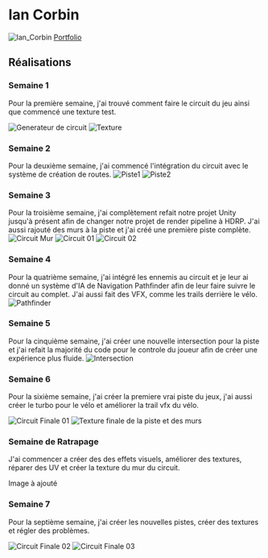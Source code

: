 # Ian Corbin

 ![Ian_Corbin](../img/ian_corbin.webp)
 [Portfolio](https://ianqc.github.io/Corbin_Ian_Portfolio)

 ## Réalisations

### Semaine 1
Pour la première semaine, j'ai trouvé comment faire le circuit du jeu ainsi que commencé une texture test.

 ![Generateur de circuit](./img/Semaine1_generator.webp)
 ![Texture](./img/Semaine_1_Texture.webp)
 
### Semaine 2
Pour la deuxième semaine, j'ai commencé l'intégration du circuit avec le système de création de routes.
  ![Piste1](./img/Semaine_2_Réalisation_Piste.webp)
  ![Piste2](./img/Semaine_2_Creation.webp)
  
### Semaine 3
Pour la troisième semaine, j'ai complètement refait notre projet Unity jusqu'à présent afin de changer notre projet de render pipeline à HDRP. J'ai aussi rajouté des murs à la piste et j'ai créé une première piste complète.
 ![Circuit Mur](./img/Semaine_3_Murs.webp)
 ![Circuit 01](./img/Semaine_3_Piste.webp)
 ![Circuit 02](./img/Semaine_3_Survol.webp)

### Semaine 4
Pour la quatrième semaine, j'ai intégré les ennemis au circuit et je leur ai donné un système d'IA de Navigation Pathfinder afin de leur faire suivre le circuit au complet. J'ai aussi fait des VFX, comme les trails derrière le vélo.
 ![Pathfinder](./img/Semaine_4_AI.webp)

 ### Semaine 5
Pour la cinquième semaine, j'ai créer une nouvelle intersection pour la piste et j'ai refait la majorité du code pour le controle du joueur afin de créer une expérience plus fluide.
 ![Intersection](./img/Intersection.webp)

 ### Semaine 6 
 Pour la sixième semaine, j'ai créer la premiere vrai piste du jeux, j'ai aussi créer le turbo pour le vélo et améliorer la trail vfx du vélo.

 ![Circuit Finale 01](./img/Semaine6_Circuit.webp)
 ![Texture finale de la piste et des murs](./img/Semaine6_Texture.webp)
 ### Semaine de Ratrapage
 J'ai commencer a créer des des effets visuels, améliorer des textures, réparer des UV et créer la texture du mur du circuit.
 
Image à ajouté

 ### Semaine 7
 Pour la septième semaine, j'ai créer les nouvelles pistes, créer des textures et régler des problèmes.

 ![Circuit Finale 02](./img/Semaine7_Circuit.webp)
 ![Circuit Finale 03](./img/Semaine7_Circuit2.webp)
